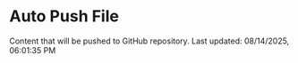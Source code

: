 # Auto Push File

Content that will be pushed to GitHub repository.
Last updated: 08/14/2025, 06:01:35 PM